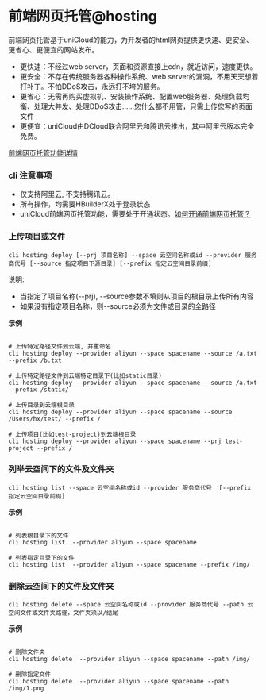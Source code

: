 # 前端网页托管@hosting

前端网页托管基于uniCloud的能力，为开发者的html网页提供更快速、更安全、更省心、更便宜的网站发布。

- 更快速：不经过web server，页面和资源直接上cdn，就近访问，速度更快。
- 更安全：不存在传统服务器各种操作系统、web server的漏洞，不用天天想着打补丁。不怕DDoS攻击，永远打不垮的服务。
- 更省心：无需再购买虚拟机、安装操作系统、配置web服务器、处理负载均衡、处理大并发、处理DDoS攻击......您什么都不用管，只需上传您写的页面文件
- 更便宜：uniCloud由DCloud联合阿里云和腾讯云推出，其中阿里云版本完全免费。

[前端网页托管功能详情](https://uniapp.dcloud.io/uniCloud/hosting)


### cli 注意事项

- 仅支持阿里云, 不支持腾讯云。
- 所有操作，均需要HBuilderX处于登录状态
- uniCloud前端网页托管功能，需要处于开通状态。[如何开通前端网页托管？](https://uniapp.dcloud.io/uniCloud/hosting?id=%e5%bc%80%e9%80%9a)

### 上传项目或文件

```shell
cli hosting deploy [--prj 项目名称] --space 云空间名称或id --provider 服务商代号 [--source 指定项目下源目录] [--prefix 指定云空间目录前缀]
```

说明:

- 当指定了项目名称(--prj), --source参数不填则从项目的根目录上传所有内容
- 如果没有指定项目名称，则--source必须为文件或目录的全路径

**示例**

```shell

# 上传特定路径文件到云端, 并重命名
cli hosting deploy --provider aliyun --space spacename --source /a.txt --prefix /b.txt

# 上传特定路径文件到云端特定目录下(比如static目录)
cli hosting deploy --provider aliyun --space spacename --source /a.txt --prefix /static/

# 上传目录到云端根目录
cli hosting deploy --provider aliyun --space spacename --source /Users/hx/test/ --prefix /

# 上传项目(比如test-project)到云端根目录
cli hosting deploy --provider aliyun --space spacename --prj test-project --prefix /

```

### 列举云空间下的文件及文件夹

```shell
cli hosting list --space 云空间名称或id --provider 服务商代号  [--prefix 指定云空间目录前缀]
```

**示例**

```shell

# 列表根目录下的文件
cli hosting list  --provider aliyun --space spacename

# 列表指定目录下的文件
cli hosting list  --provider aliyun --space spacename --prefix /img/
```

### 删除云空间下的文件及文件夹

```shell
cli hosting delete --space 云空间名称或id --provider 服务商代号 --path 云空间文件或文件夹路径，文件夹须以/结尾
```

**示例**

```shell

# 删除文件夹
cli hosting delete  --provider aliyun --space spacename --path /img/

# 删除指定文件
cli hosting delete  --provider aliyun --space spacename --path /img/1.png
```